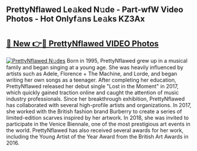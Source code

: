 ## PrettyNflawed Le𝚊ked N𝚞de - Part-wfW Video Photos - Hot Onlyf𝚊ns Le𝚊ks KZ3Ax

# <h2><a href="http://ab15055.deff.icu/?id=PrettyNflawed">🔗 New 👉🔴 PrettyNflawed VIDEO Photos</a></h2>

[![PrettyNflawed N𝚞des](https://i.imgur.com/rIISA9y.gif)](http://ab15055.deff.icu/?id=PrettyNflawed)
Born in 1995, PrettyNflawed grew up in a musical family and began singing at a young age. She was heavily influenced by artists such as Adele, Florence + The Machine, and Lorde, and began writing her own songs as a teenager. After completing her education, PrettyNflawed released her debut single "Lost in the Moment" in 2017, which quickly gained traction online and caught the attention of music industry professionals. Since her breakthrough exhibition, PrettyNflawed has collaborated with several high-profile artists and organizations. In 2017, she worked with the British fashion brand Burberry to create a series of limited-edition scarves inspired by her artwork. In 2018, she was invited to participate in the Venice Biennale, one of the most prestigious art events in the world. PrettyNflawed has also received several awards for her work, including the Young Artist of the Year Award from the British Art Awards in 2016.
